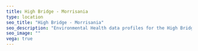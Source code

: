 ```yaml
---
title: High Bridge - Morrisania
type: location
seo_title: "High Bridge - Morrisania"
seo_description: "Environmental Health data profiles for the High Bridge - Morrisania neighborhood of NYC."
seo_image: ""
vega: true
---
```

